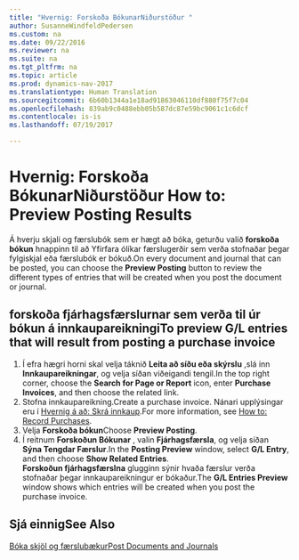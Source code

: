 ```yaml
---
title: "Hvernig: Forskoða BókunarNiðurstöður "
author: SusanneWindfeldPedersen
ms.custom: na
ms.date: 09/22/2016
ms.reviewer: na
ms.suite: na
ms.tgt_pltfrm: na
ms.topic: article
ms.prod: dynamics-nav-2017
ms.translationtype: Human Translation
ms.sourcegitcommit: 6b60b1344a1e18ad91863046110df880f75f7c04
ms.openlocfilehash: 839ab9c0488ebb05b587dc87e59bc9061c1c6dcf
ms.contentlocale: is-is
ms.lasthandoff: 07/19/2017

---
```

    
# <a name="how-to-preview-posting-results"></a><span data-ttu-id="98d81-102">Hvernig: Forskoða BókunarNiðurstöður </span><span class="sxs-lookup"><span data-stu-id="98d81-102">How to: Preview Posting Results</span></span>
<span data-ttu-id="98d81-103">Á hverju skjali og færslubók sem er hægt að bóka, geturðu valið **forskoða bókun** hnappinn til að Yfirfara ólíkar færslugerðir sem verða stofnaðar þegar fylgiskjal eða færslubók er bókuð.</span><span class="sxs-lookup"><span data-stu-id="98d81-103">On every document and journal that can be posted, you can choose the **Preview Posting** button to review the different types of entries that will be created when you post the document or journal.</span></span>

## <a name="to-preview-gl-entries-that-will-result-from-posting-a-purchase-invoice"></a><span data-ttu-id="98d81-104">forskoða fjárhagsfærslurnar sem verða til úr bókun á innkaupareikningi</span><span class="sxs-lookup"><span data-stu-id="98d81-104">To preview G/L entries that will result from posting a purchase invoice</span></span>
1. <span data-ttu-id="98d81-105">Í efra hægri horni skal velja táknið **Leita að síðu eða skýrslu** ,slá inn **Innkaupareikningar**, og velja síðan viðeigandi tengil.</span><span class="sxs-lookup"><span data-stu-id="98d81-105">In the top right corner, choose the **Search for Page or Report** icon, enter **Purchase Invoices**, and then choose the related link.</span></span>
2. <span data-ttu-id="98d81-106">Stofna innkaupareikning.</span><span class="sxs-lookup"><span data-stu-id="98d81-106">Create a purchase invoice.</span></span> <span data-ttu-id="98d81-107">Nánari upplýsingar eru í [Hvernig á að: Skrá innkaup](purchasing-how-record-purchases.md).</span><span class="sxs-lookup"><span data-stu-id="98d81-107">For more information, see [How to: Record Purchases](purchasing-how-record-purchases.md).</span></span>
3. <span data-ttu-id="98d81-108">Velja **Forskoða bókun**</span><span class="sxs-lookup"><span data-stu-id="98d81-108">Choose **Preview Posting**.</span></span>
4. <span data-ttu-id="98d81-109">Í reitnum **Forskoðun Bókunar** , valin **Fjárhagsfærsla**, og velja síðan **Sýna Tengdar Færslur**.</span><span class="sxs-lookup"><span data-stu-id="98d81-109">In the **Posting Preview** window, select **G/L Entry**, and then choose **Show Related Entries**.</span></span>  
<span data-ttu-id="98d81-110">**Forskoðun fjárhagsfærslna** glugginn sýnir hvaða færslur verða stofnaðar þegar innkaupareikningur er bókaður.</span><span class="sxs-lookup"><span data-stu-id="98d81-110">The **G/L Entries Preview** window shows which entries will be created when you post the purchase invoice.</span></span>

## <a name="see-also"></a><span data-ttu-id="98d81-111">Sjá einnig</span><span class="sxs-lookup"><span data-stu-id="98d81-111">See Also</span></span>
[<span data-ttu-id="98d81-112">Bóka skjöl og færslubækur</span><span class="sxs-lookup"><span data-stu-id="98d81-112">Post Documents and Journals</span></span>](ui-post-documents-journals.md)


